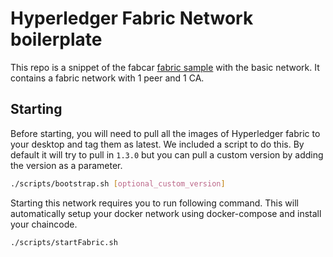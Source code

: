 # Hyperledger Fabric Network boilerplate
This repo is a snippet of the fabcar [fabric sample](https://github.com/hyperledger/fabric-samples) with the basic network. It contains a fabric network with 1 peer and 1 CA.

## Starting 
Before starting, you will need to pull all the images of Hyperledger fabric to your desktop and tag them as latest. We included a script to do this. By default it will try to pull in `1.3.0` but you can pull a custom version by adding the version as a parameter.
```bash
./scripts/bootstrap.sh [optional_custom_version]
```
Starting this network requires you to run following command. This will automatically setup your docker network using docker-compose and install your chaincode.
```bash
./scripts/startFabric.sh
```